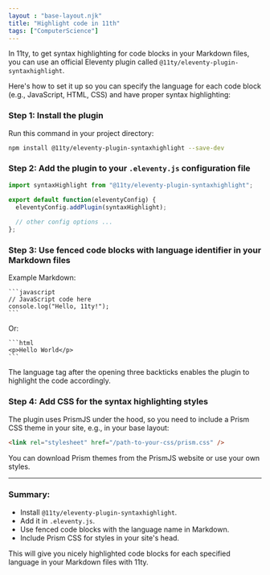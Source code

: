 ```yaml
---
layout : "base-layout.njk"
title: "Highlight code in 11th"
tags: ["ComputerScience"]
---
```


In 11ty, to get syntax highlighting for code blocks in your Markdown files, you can use an official Eleventy plugin called `@11ty/eleventy-plugin-syntaxhighlight`.

Here's how to set it up so you can specify the language for each code block (e.g., JavaScript, HTML, CSS) and have proper syntax highlighting:

### Step 1: Install the plugin

Run this command in your project directory:

```bash
npm install @11ty/eleventy-plugin-syntaxhighlight --save-dev
```

### Step 2: Add the plugin to your `.eleventy.js` configuration file

```js
import syntaxHighlight from "@11ty/eleventy-plugin-syntaxhighlight";

export default function(eleventyConfig) {
  eleventyConfig.addPlugin(syntaxHighlight);
  
  // other config options ...
};
```

### Step 3: Use fenced code blocks with language identifier in your Markdown files

Example Markdown:

    ```javascript
    // JavaScript code here
    console.log("Hello, 11ty!");
    ```

Or:

    ```html
    <p>Hello World</p>
    ```

The language tag after the opening three backticks enables the plugin to highlight the code accordingly.

### Step 4: Add CSS for the syntax highlighting styles

The plugin uses PrismJS under the hood, so you need to include a Prism CSS theme in your site, e.g., in your base layout:

```html
<link rel="stylesheet" href="/path-to-your-css/prism.css" />
```

You can download Prism themes from the PrismJS website or use your own styles.

***

### Summary:

- Install `@11ty/eleventy-plugin-syntaxhighlight`.
- Add it in `.eleventy.js`.
- Use fenced code blocks with the language name in Markdown.
- Include Prism CSS for styles in your site's head.

This will give you nicely highlighted code blocks for each specified language in your Markdown files with 11ty.

